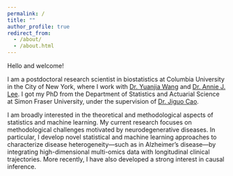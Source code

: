 ```yaml
---
permalink: /
title: ""
author_profile: true
redirect_from: 
  - /about/
  - /about.html
---
```


Hello and welcome!

I am a postdoctoral research scientist in biostatistics at Columbia University in the City of New York, where I work with [Dr. Yuanjia Wang](https://www.publichealth.columbia.edu/profile/yuanjia-wang-phd) and [Dr. Annie J. Lee](https://www.neurology.columbia.edu/profile/annie-j-lee-phd). I got my PhD from the Department of Statistics and Actuarial Science at Simon Fraser University, under the supervision of [Dr. Jiguo Cao](https://www.sfu.ca/science/stat/cao/).

I am broadly interested in the theoretical and methodological aspects of statistics and machine learning. My current research focuses on methodological challenges motivated by neurodegenerative diseases. In particular, I develop novel statistical and machine learning approaches to characterize disease heterogeneity—such as in Alzheimer’s disease—by integrating high-dimensional multi-omics data with longitudinal clinical trajectories. More recently, I have also developed a strong interest in causal inference.
